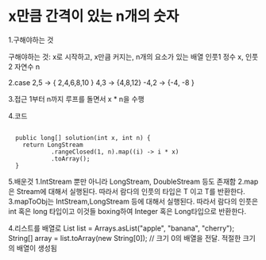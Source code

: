 # x만큼 간격이 있는 n개의 숫자

1.구해야하는 것

구해야하는 것: x로 시작하고, x만큼 커지는, n개의 요소가 있는 배열
인풋1 정수 x,
인풋2 자연수 n


2.case
2,5 -> { 2,4,6,8,10 }
4,3 -> {4,8,12}
-4,2 -> {-4, -8 } 


3.접근
1부터 n까지 루프를 돌면서
x * n을 수행


4.코드

```

  public long[] solution(int x, int n) {
    return LongStream
            .rangeClosed(1, n).map((i) -> i * x)
            .toArray();
  }

```

5.배운것
1.IntStream 뿐만 아니라 LongStream, DoubleStream 등도 존재함
2.map은 Stream<T>에 대해서 실행된다. 따라서 람다의 인풋의 타입은 T 이고 T를 반환한다.
3.mapToObj는 IntStream,LongStream 등에 대해서 실행된다. 따라서 람다의 인풋은 int 혹은 long 타입이고
이것들 boxing하여 Integer 혹은 Long타입으로 반환한다.

4.리스트를 배열로
List<String> list = Arrays.asList("apple", "banana", "cherry");
String[] array = list.toArray(new String[0]); // 크기 0의 배열을 전달. 적절한 크기의 배열이 생성됨